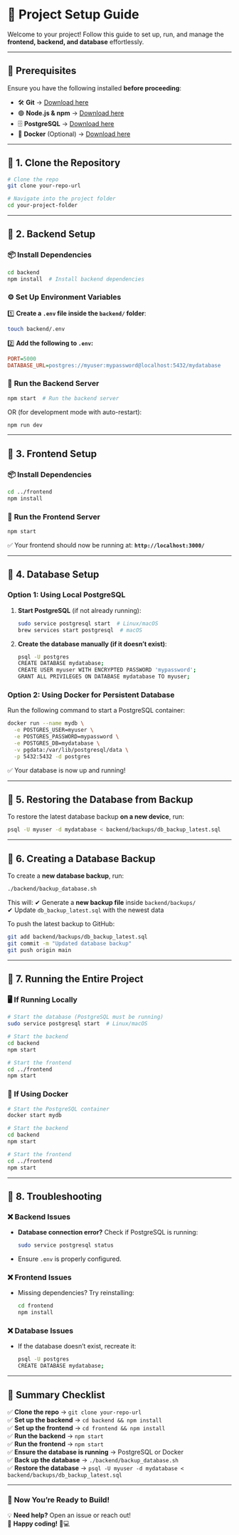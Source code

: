 # 🚀 **Project Setup Guide**

Welcome to your project! Follow this guide to set up, run, and manage the **frontend, backend, and database** effortlessly.

---

## 📌 **Prerequisites**
Ensure you have the following installed **before proceeding**:

- 🛠 **Git** → [Download here](https://git-scm.com/)
- 🟢 **Node.js & npm** → [Download here](https://nodejs.org/)
- 🗄 **PostgreSQL** → [Download here](https://www.postgresql.org/download/)
- 🐳 **Docker** (Optional) → [Download here](https://www.docker.com/)

---

## 🔹 **1. Clone the Repository**
```sh
# Clone the repo
git clone your-repo-url

# Navigate into the project folder
cd your-project-folder
```

---

## 🔹 **2. Backend Setup**
### 📦 **Install Dependencies**
```sh
cd backend
npm install  # Install backend dependencies
```

### ⚙️ **Set Up Environment Variables**
1️⃣ **Create a `.env` file inside the `backend/` folder**:
```sh
touch backend/.env
```
2️⃣ **Add the following to `.env`:**
```ini
PORT=5000
DATABASE_URL=postgres://myuser:mypassword@localhost:5432/mydatabase
```

### 🚀 **Run the Backend Server**
```sh
npm start  # Run the backend server
```
OR (for development mode with auto-restart):
```sh
npm run dev
```

---

## 🔹 **3. Frontend Setup**
### 📦 **Install Dependencies**
```sh
cd ../frontend
npm install
```

### 🎨 **Run the Frontend Server**
```sh
npm start
```
✅ Your frontend should now be running at: **`http://localhost:3000/`**  

---

## 🔹 **4. Database Setup**
### **Option 1: Using Local PostgreSQL**
1. **Start PostgreSQL** (if not already running):
   ```sh
   sudo service postgresql start  # Linux/macOS
   brew services start postgresql  # macOS
   ```
2. **Create the database manually (if it doesn’t exist)**:
   ```sh
   psql -U postgres
   CREATE DATABASE mydatabase;
   CREATE USER myuser WITH ENCRYPTED PASSWORD 'mypassword';
   GRANT ALL PRIVILEGES ON DATABASE mydatabase TO myuser;
   ```

### **Option 2: Using Docker for Persistent Database**
Run the following command to start a PostgreSQL container:
```sh
docker run --name mydb \
  -e POSTGRES_USER=myuser \
  -e POSTGRES_PASSWORD=mypassword \
  -e POSTGRES_DB=mydatabase \
  -v pgdata:/var/lib/postgresql/data \
  -p 5432:5432 -d postgres
```
✅ Your database is now up and running!

---

## 🔹 **5. Restoring the Database from Backup**
To restore the latest database backup **on a new device**, run:
```sh
psql -U myuser -d mydatabase < backend/backups/db_backup_latest.sql
```

---

## 🔹 **6. Creating a Database Backup**
To create a **new database backup**, run:
```sh
./backend/backup_database.sh
```
This will:
✔ Generate a **new backup file** inside `backend/backups/`  
✔ Update `db_backup_latest.sql` with the newest data  

To push the latest backup to GitHub:
```sh
git add backend/backups/db_backup_latest.sql
git commit -m "Updated database backup"
git push origin main
```

---

## 🔹 **7. Running the Entire Project**
### **🖥 If Running Locally**
```sh
# Start the database (PostgreSQL must be running)
sudo service postgresql start  # Linux/macOS

# Start the backend
cd backend
npm start

# Start the frontend
cd ../frontend
npm start
```

### **🐳 If Using Docker**
```sh
# Start the PostgreSQL container
docker start mydb

# Start the backend
cd backend
npm start

# Start the frontend
cd ../frontend
npm start
```

---

## 🔹 **8. Troubleshooting**
### ❌ **Backend Issues**
- **Database connection error?** Check if PostgreSQL is running:
  ```sh
  sudo service postgresql status
  ```
- Ensure `.env` is properly configured.

### ❌ **Frontend Issues**
- Missing dependencies? Try reinstalling:
  ```sh
  cd frontend
  npm install
  ```

### ❌ **Database Issues**
- If the database doesn’t exist, recreate it:
  ```sh
  psql -U postgres
  CREATE DATABASE mydatabase;
  ```

---

## 🎯 **Summary Checklist**
✅ **Clone the repo** → `git clone your-repo-url`  
✅ **Set up the backend** → `cd backend && npm install`  
✅ **Set up the frontend** → `cd frontend && npm install`  
✅ **Run the backend** → `npm start`  
✅ **Run the frontend** → `npm start`  
✅ **Ensure the database is running** → PostgreSQL or Docker  
✅ **Back up the database** → `./backend/backup_database.sh`  
✅ **Restore the database** → `psql -U myuser -d mydatabase < backend/backups/db_backup_latest.sql`  

---

### 🚀 **Now You’re Ready to Build!**
💡 **Need help?** Open an issue or reach out!  
🎯 **Happy coding!** 🎨💻


